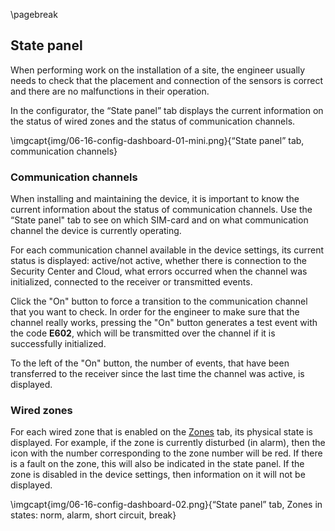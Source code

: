\pagebreak

## State panel

When performing work on the installation of a site, the engineer usually needs to check that the placement and connection of the sensors is correct and there are no malfunctions in their operation.

In the configurator, the “State panel” tab displays the current information on the status of wired zones and the status of communication channels.

\imgcapt{img/06-16-config-dashboard-01-mini.png}{“State panel” tab, communication channels}

### Communication channels

When installing and maintaining the device, it is important to know the current information about the status of communication channels. Use the “State panel" tab to see on which SIM-card and on what communication channel the device is currently operating. 

For each communication channel available in the device settings, its current status is displayed: active/not active, whether there is connection to the Security Center and Cloud, what errors occurred when the channel was initialized, connected to the receiver or transmitted events.

Click the "On" button to force a transition to the communication channel that you want to check. In order for the engineer to make sure that the channel really works, pressing the "On" button generates a test event with the code **E602**, which will be transmitted over the channel if it is successfully initialized.

To the left of the "On" button, the number of events, that have been transferred to the receiver since the last time the channel was active, is displayed.

### Wired zones

For each wired zone that is enabled on the [Zones](#config-zones) tab, its physical state is displayed. For example, if the zone is currently disturbed (in alarm), then the icon with the number corresponding to the zone number will be red. If there is a fault on the zone, this will also be indicated in the state panel. If the zone is disabled in the device settings, then information on it will not be displayed.

\imgcapt{img/06-16-config-dashboard-02.png}{“State panel” tab, Zones in states: norm, alarm, short circuit, break}